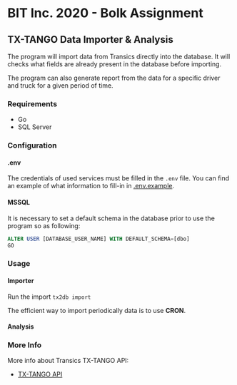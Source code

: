 # BIT Inc. 2020 - Bolk Assignment

## TX-TANGO Data Importer & Analysis

The program will import data from Transics directly into the database.
It will checks what fields are already present in the database before importing.

The program can also generate report from the data for a specific driver and truck for a given period of time.

### Requirements

* Go
* SQL Server

### Configuration

#### .env

The credentials of used services must be filled in the `.env` file. You can find an example of what information to fill-in in [.env.example](.env.example).

#### MSSQL

It is necessary to set a default schema in the database prior to use the program so as following:

```sql
ALTER USER [DATABASE_USER_NAME] WITH DEFAULT_SCHEMA=[dbo]
GO

```

### Usage

#### Importer

Run the import
```tx2db import```

The efficient way to import periodically data is to use **CRON**.

#### Analysis


### More Info

More info about Transics TX-TANGO API:
* [TX-TANGO API](http://integratorsprod.transics.com/OperationOverview.aspx)